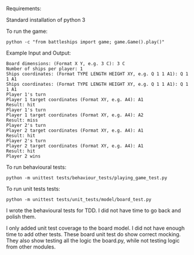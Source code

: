 Requirements:

Standard installation of python 3



To run the game:

`python -c "from battleships import game; game.Game().play()"`

Example Input and Output:

```
Board dimensions: (Format X Y, e.g. 3 C): 3 C
Number of ships per player: 1
Ships coordinates: (Format TYPE LENGTH HEIGHT XY, e.g. Q 1 1 A1): Q 1 1 A1
Ships coordinates: (Format TYPE LENGTH HEIGHT XY, e.g. Q 1 1 A1): Q 1 1 A1
Player 1's turn
Player 1 target coordinates (Format XY, e.g. A4): A1
Result: hit
Player 1's turn
Player 1 target coordinates (Format XY, e.g. A4): A2
Result: miss
Player 2's turn
Player 2 target coordinates (Format XY, e.g. A4): A1
Result: hit
Player 2's turn
Player 2 target coordinates (Format XY, e.g. A4): A1
Result: hit
Player 2 wins

```

To run behavioural tests:

`python -m unittest tests/behaviour_tests/playing_game_test.py`

To run unit tests tests:

`python -m unittest tests/unit_tests/model/board_test.py`


I wrote the behavioural tests for TDD. I did not have time to go back and polish them.

I only added unit test coverage to the board model.
I did not have enough time to add other tests.
These board unit test do show correct mocking.
They also show testing all the logic the board.py,
while not testing logic from other modules.
